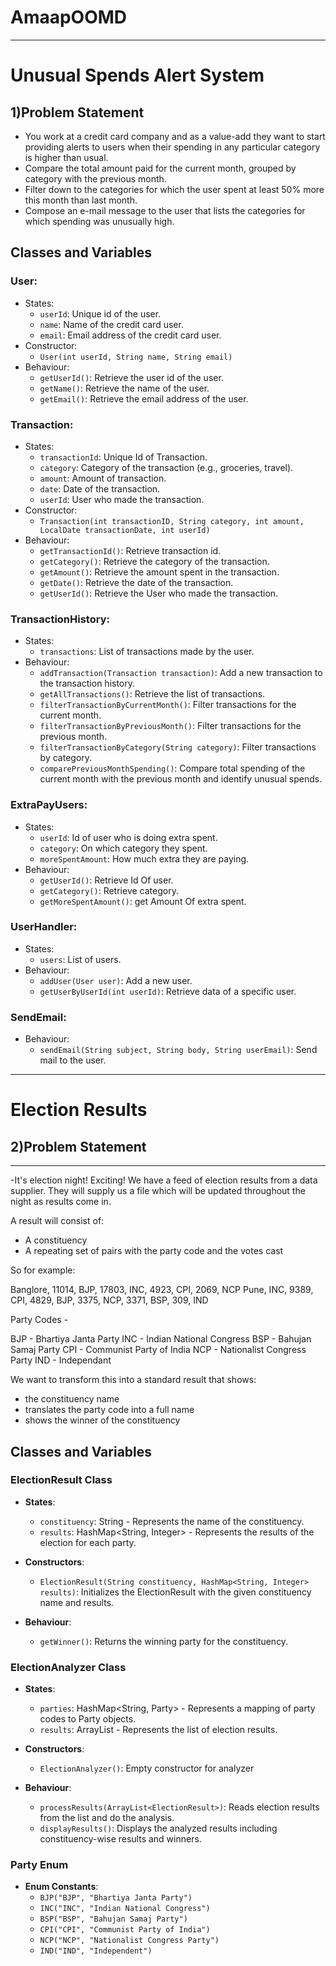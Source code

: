 # AmaapOOMD
---

# Unusual Spends Alert System

## 1)Problem Statement

- You work at a credit card company and as a value-add they want to start providing alerts to users when their spending in any particular category is higher than usual.
- Compare the total amount paid for the current month, grouped by category with the previous month.
- Filter down to the categories for which the user spent at least 50% more this month than last month.
- Compose an e-mail message to the user that lists the categories for which spending was unusually high.

## Classes and Variables

### User:
- States:
  - `userId`: Unique id of the user.
  - `name`: Name of the credit card user.
  - `email`: Email address of the credit card user.
- Constructor:
  - `User(int userId, String name, String email)`
- Behaviour:
  - `getUserId()`: Retrieve the user id of the user.
  - `getName()`: Retrieve the name of the user.
  - `getEmail()`: Retrieve the email address of the user.

### Transaction:
- States:
  - `transactionId`: Unique Id of Transaction.
  - `category`: Category of the transaction (e.g., groceries, travel).
  - `amount`: Amount of transaction.
  - `date`: Date of the transaction.
  - `userId`: User who made the transaction.
- Constructor:
  - `Transaction(int transactionID, String category, int amount, LocalDate transactionDate, int userId)`
- Behaviour:
  - `getTransactionId()`: Retrieve transaction id.
  - `getCategory()`: Retrieve the category of the transaction.
  - `getAmount()`: Retrieve the amount spent in the transaction.
  - `getDate()`: Retrieve the date of the transaction.
  - `getUserId()`: Retrieve the User who made the transaction.

### TransactionHistory:
- States:
  - `transactions`: List of transactions made by the user.
- Behaviour:
  - `addTransaction(Transaction transaction)`: Add a new transaction to the transaction history.
  - `getAllTransactions()`: Retrieve the list of transactions.
  - `filterTransactionByCurrentMonth()`: Filter transactions for the current month.
  - `filterTransactionByPreviousMonth()`: Filter transactions for the previous month.
  - `filterTransactionByCategory(String category)`: Filter transactions by category.
  - `comparePreviousMonthSpending()`: Compare total spending of the current month with the previous month and identify unusual spends.

### ExtraPayUsers:
- States:
  - `userId`: Id of user who is doing extra spent.
  - `category`: On which category they spent.
  - `moreSpentAmount`: How much extra they are paying.
- Behaviour:
  - `getUserId()`: Retrieve Id Of user.
  - `getCategory()`: Retrieve category.
  - `getMoreSpentAmount()`: get Amount Of extra spent.

### UserHandler:
- States:
  - `users`: List of users.
- Behaviour:
  - `addUser(User user)`: Add a new user.
  - `getUserByUserId(int userId)`: Retrieve data of a specific user.



### SendEmail:
- Behaviour:
  - `sendEmail(String subject, String body, String userEmail)`: Send mail to the user.

***
# Election Results


## 2)Problem Statement

---

-It's election night! Exciting! We have a feed of election results from a data supplier. 
They will supply us a file which will be updated throughout the night as results come in.

A result will consist of:
 - A constituency
 - A repeating set of pairs with the party code and the votes cast

So for example:

Banglore, 11014, BJP, 17803, INC, 4923, CPI, 2069, NCP
Pune, INC, 9389, CPI, 4829, BJP, 3375, NCP, 3371, BSP, 309, IND

Party Codes -

BJP - Bhartiya Janta Party
INC - Indian National Congress
BSP - Bahujan Samaj Party
CPI - Communist Party of India
NCP - Nationalist Congress Party
IND - Independant

We want to transform this into a standard result that shows:

- the constituency name
- translates the party code into a full name
- shows the winner of the constituency


## Classes and Variables


### ElectionResult Class

- **States**:
  - `constituency`: String - Represents the name of the constituency.
  - `results`: HashMap<String, Integer> - Represents the results of the election for each party.

- **Constructors**:
  - `ElectionResult(String constituency, HashMap<String, Integer> results)`: Initializes the ElectionResult with the given constituency name and results.

- **Behaviour**:
  - `getWinner()`: Returns the winning party for the constituency.


### ElectionAnalyzer Class

- **States**:
  - `parties`: HashMap<String, Party> - Represents a mapping of party codes to Party objects.
  - `results`: ArrayList<ElectionResult> - Represents the list of election results.

- **Constructors**:
  - `ElectionAnalyzer()`: Empty constructor for analyzer

- **Behaviour**:
  - `processResults(ArrayList<ElectionResult>)`: Reads election results from the list and do the analysis.
  - `displayResults()`: Displays the analyzed results including constituency-wise results and winners.

 ### Party Enum

- **Enum Constants**:
  - `BJP("BJP", "Bhartiya Janta Party")`
  - `INC("INC", "Indian National Congress")`
  - `BSP("BSP", "Bahujan Samaj Party")`
  - `CPI("CPI", "Communist Party of India")`
  - `NCP("NCP", "Nationalist Congress Party")`
  - `IND("IND", "Independent")`
